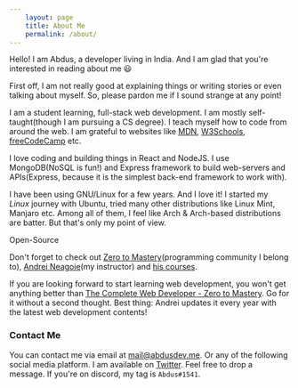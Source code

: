```yaml
---
    layout: page
    title: About Me
    permalink: /about/
---
```


Hello! I am Abdus, a developer living in India. And I am glad that you're interested in reading about me 😃

First off, I am not really good at explaining things or writing stories or even talking about myself. So, please pardon me if I sound strange at any point!

I am a student learning, full-stack web development. I am mostly self-taught(though I am pursuing a CS degree). I teach myself how to code from around the web. I am grateful to websites like [MDN](https://developer.mozilla.org/en-US/), [W3Schools](https://w3schools.org), [freeCodeCamp](https://freecodecamp.org) etc.

I love coding and building things in React and NodeJS. I use MongoDB(NoSQL is fun!) and Express framework to build web-servers and APIs(Express, because it is the simplest back-end framework to work with).

I have been using GNU/Linux for a few years. And I love it! I started my _Linux_ journey with Ubuntu, tried many other distributions like Linux Mint, Manjaro etc. Among all of them, I feel like Arch & Arch-based distributions are batter. But that's only my point of view.

Open-Source <i class="fas fa-heart" style="color: #ff0055"></i>

Don't forget to check out [Zero to Mastery](https://zerotomastery.io)(programming community I belong to), [Andrei Neagoie](https://twitter.com/AndreiNeagoie)(my instructor) and [his courses](https://www.udemy.com/user/andrei-neagoie/).

If you are looking forward to start learning web development, you won't get anything better than [The Complete Web Developer - Zero to Mastery](https://www.udemy.com/the-complete-web-developer-zero-to-mastery/). Go for it without a second thought. Best thing: Andrei updates it every year with the latest web development contents!

### Contact Me

You can contact me via email at [mail@abdusdev.me](mailto:mail@abdusdev.me). Or any of the following social media platform. I am available on [Twitter](https://twitter.com/thisisabdus). Feel free to drop a message. If you're on discord, my tag is `Abdus#1541`.